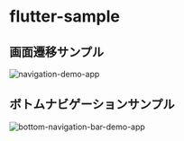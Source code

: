 # flutter-sample

## 画面遷移サンプル
![navigation-demo-app](https://github.com/kyklades/flutter-sample/blob/images/navigation-demo-app.gif)

## ボトムナビゲーションサンプル
![bottom-navigation-bar-demo-app](https://github.com/kyklades/flutter-sample/blob/images/bottom-navigation-bar-demo.gif)
